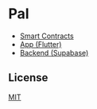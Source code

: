 # Pal

- [Smart Contracts](./contracts)
- [App (Flutter)](./app)
- [Backend (Supabase)](./supabase)

## License
[MIT](LICENSE)